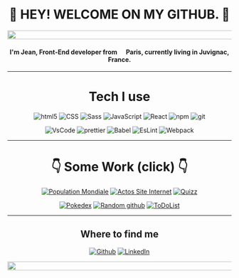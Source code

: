 <h1 align="center">👋 HEY! WELCOME ON MY GITHUB. 👋</h1>
<p align="center" ><img height="20px" width="1000px" src="https://www.htmlcsscolor.com/preview/gallery/2B333D.png"/></p>

<h4 align="center">I'm Jean, Front-End developer from <img src="https://cdn-icons-png.flaticon.com/512/197/197560.png" width="13"/> <b>Paris</b>, currently living in <b>Juvignac, France</b>. </h4>
<hr/>
<h1 align="center">Tech I use</h1>

<p align="center">
  <img alt="html5" src="https://img.shields.io/badge/-HTML5-E34F26?style=flat-square&logo=html5&logoColor=white" />
  <img alt="CSS" src="https://img.shields.io/badge/-CSS-1a73e8?style=flat-square&logo=CSS3&logoColor=white" />
  <img alt="Sass" src="https://img.shields.io/badge/-Sass-CC6699?style=flat-square&logo=sass&logoColor=white" />
  <img alt="JavaScript" src="https://img.shields.io/badge/-JavaScript-F7DF1E?style=flat-square&logo=Javascript&logoColor=white" />
  <img alt="React" src="https://img.shields.io/badge/-React-61DAFB?style=flat-square&logo=react&logoColor=white" />
  <img alt="npm" src="https://img.shields.io/badge/-NPM-CB3837?style=flat-square&logo=npm&logoColor=white" />
  <img alt="git" src="https://img.shields.io/badge/-Git-F05032?style=flat-square&logo=git&logoColor=white" />
</p>
<p align="center"><img alt="VsCode" src="https://img.shields.io/badge/-VS Code-007ACC?style=flat-square&logo=visualstudiocode&logoColor=white" />
   <img alt="prettier" src="https://img.shields.io/badge/-Prettier-F7B93E?style=flat-square&logo=prettier&logoColor=white" />
   <img alt="Babel" src="https://img.shields.io/badge/-Babel-F9DC3E?style=flat-square&logo=babel&logoColor=white" />
   <img alt="EsLint" src="https://img.shields.io/badge/-EsLint-4B32C3?style=flat-square&logo=eslint&logoColor=white" />
   <img alt="Webpack" src="https://img.shields.io/badge/-Webpack-8DD6F9?style=flat-square&logo=webpack&logoColor=white" />
</p>  
<hr/>

<h1 align="center">👇 Some Work (click) 👇</h1>
<p align="center"><a href="https://mystifying-gates-7f2b1a.netlify.app/"><img alt="Population Mondiale" src="https://img.shields.io/badge/-FETCH%20COUNTRIES-black?style=flat&logo=appannie"><a/>  
<a href="https://clever-aryabhata-7d0a12.netlify.app/" target="_blank"><img alt="Actos Site Internet" src="https://img.shields.io/badge/-ACTOS%20-black?style=flat&logo=appannie"><a/>
<a href="https://dreamy-shannon-409850.netlify.app/" target="_blank"><img alt="Quizz" src="https://img.shields.io/badge/-QUIZZ%20-black?style=flat&logo=appannie"><a/> 
</p>
<p align="center"><a href="https://wizardly-nightingale-4dbdb7.netlify.app/" target="_blank"><img alt="Pokedex" src="https://img.shields.io/badge/-POKEDEX%20-black?style=flat&logo=appannie"><a/>  
<a href="https://priceless-minsky-43a666.netlify.app/" target="_blank"><img alt="Random github" src="https://img.shields.io/badge/-RANDOM%20GITHUB-black?style=flat&logo=appannie"><a/>  
<a href="https://zen-hoover-3d17e5.netlify.app/" target="_blank"><img alt="ToDoList" src="https://img.shields.io/badge/-TODO%20LIST-black?style=flat&logo=appannie"><a/>
</p>
<hr/>  

<h2 align="center">Where to find me</h2>
<p align="center"><a href="https://github.com/Jeandevweb" target="_blank"><img alt="Github" src="https://img.shields.io/badge/GitHub-%2312100E.svg?&style=for-the-badge&logo=Github&logoColor=white"></a>
<a href="https://www.linkedin.com/in/jean-martial-053279a7" target="_blank"><img alt="LinkedIn" src="https://img.shields.io/badge/linkedin-%230077B5.svg?&style=for-the-badge&logo=linkedin&logoColor=white" /></a> 
</p>

<p align="center" ><img height="20px" width="1000px" src="https://www.htmlcsscolor.com/preview/gallery/2B333D.png"/></p>


